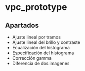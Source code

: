 # vpc_prototype

## Apartados 

* Ajuste lineal por tramos
*  Ajuste lineal del brillo y contraste 
*  Ecualización del histograma
*  Especificación del histograma
*  Corrección gamma
*  Diferencia de dos imagenes
